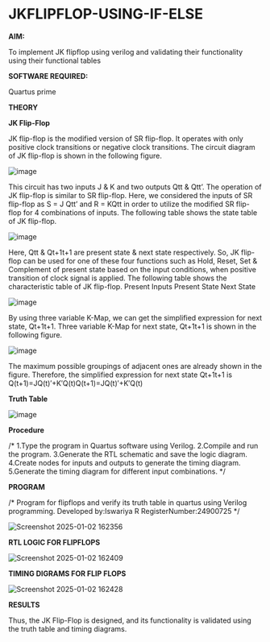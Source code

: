 # JKFLIPFLOP-USING-IF-ELSE

**AIM:** 

To implement  JK flipflop using verilog and validating their functionality using their functional tables

**SOFTWARE REQUIRED:**

Quartus prime

**THEORY**

**JK Flip-Flop**

JK flip-flop is the modified version of SR flip-flop. It operates with only positive clock transitions or negative clock transitions. The circuit diagram of JK flip-flop is shown in the following figure.

![image](https://github.com/naavaneetha/JKFLIPFLOP-USING-IF-ELSE/assets/154305477/a649c30b-232b-4558-b188-fd6c09845180)


This circuit has two inputs J & K and two outputs Qtt & Qtt’. The operation of JK flip-flop is similar to SR flip-flop. Here, we considered the inputs of SR flip-flop as S = J Qtt’ and R = KQtt in order to utilize the modified SR flip-flop for 4 combinations of inputs. The following table shows the state table of JK flip-flop.

![image](https://github.com/naavaneetha/JKFLIPFLOP-USING-IF-ELSE/assets/154305477/c4360742-e8a8-4937-b089-c46c0433f9a3)

 
Here, Qtt & Qt+1t+1 are present state & next state respectively. So, JK flip-flop can be used for one of these four functions such as Hold, Reset, Set & Complement of present state based on the input conditions, when positive transition of clock signal is applied. The following table shows the characteristic table of JK flip-flop. Present Inputs Present State Next State
 
![image](https://github.com/naavaneetha/JKFLIPFLOP-USING-IF-ELSE/assets/154305477/6c275261-a6d5-4c37-a3a7-1e88ca11c4cd)

By using three variable K-Map, we can get the simplified expression for next state, Qt+1t+1. Three variable K-Map for next state, Qt+1t+1 is shown in the following figure.
 
![image](https://github.com/naavaneetha/JKFLIPFLOP-USING-IF-ELSE/assets/154305477/5174f41b-0ce0-4329-a372-6d1943ea6673)

The maximum possible groupings of adjacent ones are already shown in the figure. Therefore, the simplified expression for next state Qt+1t+1 is Q(t+1)=JQ(t)′+K′Q(t)Q(t+1)=JQ(t)′+K′Q(t)

**Truth Table**

![image](https://github.com/user-attachments/assets/d854deb0-2bc9-4345-be97-c299256c91c5)

**Procedure**

/* 1.Type the program in Quartus software using Verilog.
2.Compile and run the program.
3.Generate the RTL schematic and save the logic diagram.
4.Create nodes for inputs and outputs to generate the timing diagram.
5.Generate the timing diagram for different input combinations. */

**PROGRAM**

/* Program for flipflops and verify its truth table in quartus using Verilog programming.
Developed by:Iswariya R RegisterNumber:24900725 */

![Screenshot 2025-01-02 162356](https://github.com/user-attachments/assets/8b5310a2-052c-4afe-9170-fa58b61c5266)


**RTL LOGIC FOR FLIPFLOPS**

![Screenshot 2025-01-02 162409](https://github.com/user-attachments/assets/f60658f2-7452-45f8-adbe-1ba14846d74d)


**TIMING DIGRAMS FOR FLIP FLOPS**

![Screenshot 2025-01-02 162428](https://github.com/user-attachments/assets/a59a38c5-1516-44a6-ae8a-bbe2c8ecb2e9)

**RESULTS**

Thus, the JK Flip-Flop is designed, and its functionality is validated using the truth table
and timing diagrams.
